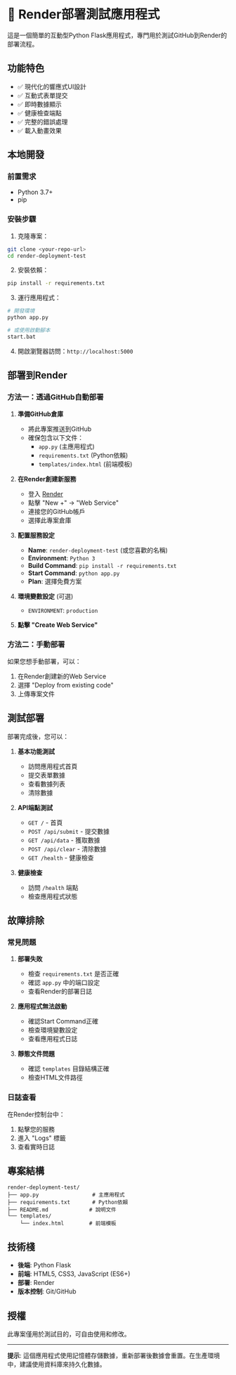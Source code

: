 # 🚀 Render部署測試應用程式

這是一個簡單的互動型Python Flask應用程式，專門用於測試GitHub到Render的部署流程。

## 功能特色

- ✅ 現代化的響應式UI設計
- ✅ 互動式表單提交
- ✅ 即時數據顯示
- ✅ 健康檢查端點
- ✅ 完整的錯誤處理
- ✅ 載入動畫效果

## 本地開發

### 前置需求

- Python 3.7+
- pip

### 安裝步驟

1. 克隆專案：
```bash
git clone <your-repo-url>
cd render-deployment-test
```

2. 安裝依賴：
```bash
pip install -r requirements.txt
```

3. 運行應用程式：
```bash
# 開發環境
python app.py

# 或使用啟動腳本
start.bat
```

4. 開啟瀏覽器訪問：`http://localhost:5000`

## 部署到Render

### 方法一：透過GitHub自動部署

1. **準備GitHub倉庫**
   - 將此專案推送到GitHub
   - 確保包含以下文件：
     - `app.py` (主應用程式)
     - `requirements.txt` (Python依賴)
     - `templates/index.html` (前端模板)

2. **在Render創建新服務**
   - 登入 [Render](https://render.com)
   - 點擊 "New +" → "Web Service"
   - 連接您的GitHub帳戶
   - 選擇此專案倉庫

3. **配置服務設定**
   - **Name**: `render-deployment-test` (或您喜歡的名稱)
   - **Environment**: `Python 3`
   - **Build Command**: `pip install -r requirements.txt`
   - **Start Command**: `python app.py`
   - **Plan**: 選擇免費方案

4. **環境變數設定** (可選)
   - `ENVIRONMENT`: `production`

5. **點擊 "Create Web Service"**

### 方法二：手動部署

如果您想手動部署，可以：

1. 在Render創建新的Web Service
2. 選擇 "Deploy from existing code"
3. 上傳專案文件

## 測試部署

部署完成後，您可以：

1. **基本功能測試**
   - 訪問應用程式首頁
   - 提交表單數據
   - 查看數據列表
   - 清除數據

2. **API端點測試**
   - `GET /` - 首頁
   - `POST /api/submit` - 提交數據
   - `GET /api/data` - 獲取數據
   - `POST /api/clear` - 清除數據
   - `GET /health` - 健康檢查

3. **健康檢查**
   - 訪問 `/health` 端點
   - 檢查應用程式狀態

## 故障排除

### 常見問題

1. **部署失敗**
   - 檢查 `requirements.txt` 是否正確
   - 確認 `app.py` 中的端口設定
   - 查看Render的部署日誌

2. **應用程式無法啟動**
   - 確認Start Command正確
   - 檢查環境變數設定
   - 查看應用程式日誌

3. **靜態文件問題**
   - 確認 `templates` 目錄結構正確
   - 檢查HTML文件路徑

### 日誌查看

在Render控制台中：
1. 點擊您的服務
2. 進入 "Logs" 標籤
3. 查看實時日誌

## 專案結構

```
render-deployment-test/
├── app.py                 # 主應用程式
├── requirements.txt       # Python依賴
├── README.md             # 說明文件
└── templates/
    └── index.html        # 前端模板
```

## 技術棧

- **後端**: Python Flask
- **前端**: HTML5, CSS3, JavaScript (ES6+)
- **部署**: Render
- **版本控制**: Git/GitHub

## 授權

此專案僅用於測試目的，可自由使用和修改。

---

**提示**: 這個應用程式使用記憶體存儲數據，重新部署後數據會重置。在生產環境中，建議使用資料庫來持久化數據。

